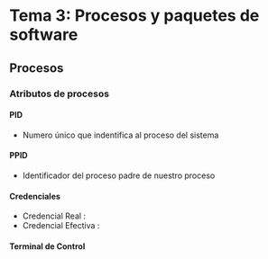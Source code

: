 # Tema 3: Procesos y paquetes de software 
## Procesos
### Atributos de procesos
#### PID
- Numero único que indentifica al proceso del sistema
#### PPID
- Identificador del proceso padre de nuestro proceso
#### Credenciales
- Credencial Real :  
- Credencial Efectiva :
#### Terminal de Control
